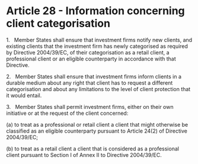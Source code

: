 # Article 28 - Information concerning client categorisation


1.   Member States shall ensure that investment firms notify new clients, and existing clients that the investment firm has newly categorised as required by Directive 2004/39/EC, of their categorisation as a retail client, a professional client or an eligible counterparty in accordance with that Directive.

2.   Member States shall ensure that investment firms inform clients in a durable medium about any right that client has to request a different categorisation and about any limitations to the level of client protection that it would entail.

3.   Member States shall permit investment firms, either on their own initiative or at the request of the client concerned:

(a) to treat as a professional or retail client a client that might otherwise be classified as an eligible counterparty pursuant to Article 24(2) of Directive 2004/39/EC;

(b) to treat as a retail client a client that is considered as a professional client pursuant to Section I of Annex II to Directive 2004/39/EC.
